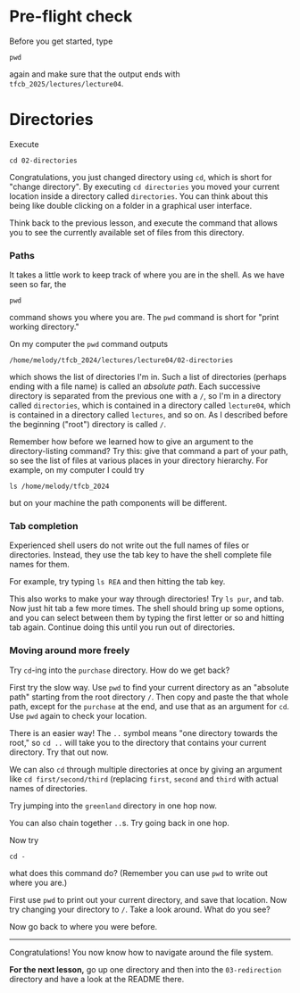 # Pre-flight check

Before you get started, type

    pwd

again and make sure that the output ends with `tfcb_2025/lectures/lecture04`.

# Directories

Execute

    cd 02-directories

Congratulations, you just changed directory using `cd`, which is short for "change directory".
By executing `cd directories` you moved your current location inside a directory called `directories`.
You can think about this being like double clicking on a folder in a graphical user interface.

Think back to the previous lesson, and execute the command that allows you to see the currently available set of files from this directory.

### Paths

It takes a little work to keep track of where you are in the shell.
As we have seen so far, the

    pwd

command shows you where you are.
The `pwd` command is short for "print working directory."

On my computer the `pwd` command outputs

    /home/melody/tfcb_2024/lectures/lecture04/02-directories

which shows the list of directories I'm in.
Such a list of directories (perhaps ending with a file name) is called an _absolute path_.
Each successive directory is separated from the previous one with a `/`, so I'm in a directory called `directories`, which is contained in a directory called `lecture04`, which is contained in a directory called `lectures`, and so on.
As I described before the beginning ("root") directory is called `/`.

Remember how before we learned how to give an argument to the directory-listing command?
Try this: give that command a part of your path, so see the list of files at various places in your directory hierarchy.
For example, on my computer I could try

    ls /home/melody/tfcb_2024

but on your machine the path components will be different.

### Tab completion

Experienced shell users do not write out the full names of files or directories.
Instead, they use the tab key to have the shell complete file names for them.

For example, try typing `ls REA` and then hitting the tab key.

This also works to make your way through directories!
Try `ls pur`, and tab.
Now just hit tab a few more times.
The shell should bring up some options, and you can select between them by typing the first letter or so and hitting tab again.
Continue doing this until you run out of directories.


### Moving around more freely

Try `cd`-ing into the `purchase` directory.
How do we get back?

First try the slow way.
Use `pwd` to find your current directory as an "absolute path" starting from the root directory `/`.
Then copy and paste the that whole path, except for the `purchase` at the end, and use that as an argument for `cd`.
Use `pwd` again to check your location.

There is an easier way!
The `..` symbol means "one directory towards the root," so `cd ..` will take you to the directory that contains your current directory.
Try that out now.

We can also `cd` through multiple directories at once by giving an argument like `cd first/second/third` (replacing `first`, `second` and `third` with actual names of directories.

Try jumping into the `greenland` directory in one hop now.

You can also chain together `..`s. Try going back in one hop.

Now try

    cd -

what does this command do?
(Remember you can use `pwd` to write out where you are.)

First use `pwd` to print out your current directory, and save that location.
Now try changing your directory to `/`.
Take a look around.
What do you see?

Now go back to where you were before.

---

Congratulations!
You now know how to navigate around the file system.

**For the next lesson,** go up one directory and then into the `03-redirection` directory and have a look at the README there.

